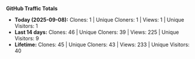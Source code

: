 
**GitHub Traffic Totals**

- **Today (2025-09-08):** Clones: 1 | Unique Cloners: 1 | Views: 1 | Unique Visitors: 1
- **Last 14 days:** Clones: 46 | Unique Cloners: 39 | Views: 225 | Unique Visitors: 9
- **Lifetime:** Clones: 45 | Unique Cloners: 43 | Views: 233 | Unique Visitors: 40
